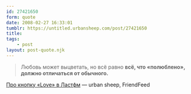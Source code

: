 ```yaml
---
id: 27421650
form: quote
date: 2008-02-27 16:33:01
tumblr: https://untitled.urbansheep.com/post/27421650
title: 
tags:
    - post
layout: post-quote.njk
---
```


<blockquote>
Любовь может выцветать, но всё равно <strong>всё, что «полюблено», должно отличаться от обычного.</strong>
</blockquote>

<a href="http://friendfeed.com/e/85346c92-8c61-3356-40e5-4fde90a20475">Про кнопку «Love» в Ластфм</a>  — urban sheep, FriendFeed
